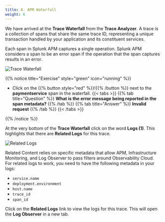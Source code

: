 ```yaml
---
title: 6. APM Waterfall
weight: 6
---
```


We have arrived at the **Trace Waterfall** from the **Trace Analyzer**. A trace is a collection of spans that share the same trace ID, representing a unique transaction handled by your application and its constituent services.

Each span in Splunk APM captures a single operation. Splunk APM considers a span to be an error span if the operation that the span captures results in an error.

![Trace Waterfall](../images/apm-trace-waterfall.png)

{{% notice title="Exercise" style="green" icon="running" %}}

* Click on the {{% button style="red"  %}}!{{% /button %}} next to the **paymentservice** span in the waterfall.
{{< tabs >}}
{{% tab title="Question" %}}
**What is the error message being reported in the span metadata?**
{{% /tab %}}
{{% tab title="Answer" %}}
**Invalid request**
{{% /tab %}}
{{< /tabs >}}

{{% /notice %}}

At the very bottom of the **Trace Waterfall** click on the word **Logs (1)**. This highlights that there are **Related Logs** for this trace.

![Related Logs](../images/apm-related-logs.png)

Related Content relies on specific metadata that allow APM, Infrastructure Monitoring, and Log Observer to pass filters around Observability Cloud. For related logs to work, you need to have the following metadata in your logs:

* `service.name`
* `deployment.environment`
* `host.name`
* `trace_id`
* `span_id`

Click on the **Related Logs** link to view the logs for this trace. This will open the **Log Observer** in a new tab.
